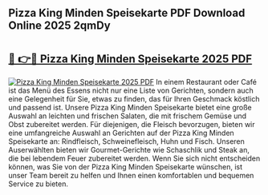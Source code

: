 ## Pizza King Minden Speisekarte PDF Download Online 2025 2qmDy

# <h2><a href="http://gccj3l.nevu.top/?p=Pizza+King+Minden+Speisekarte">🔗 👉🔴 Pizza King Minden Speisekarte 2025 PDF</a></h2>

[![Pizza King Minden Speisekarte 2025 PDF](https://i.imgur.com/dBaPXMq.png)](http://gccj3l.nevu.top/?p=Pizza+King+Minden+Speisekarte)
In einem Restaurant oder Café ist das Menü des Essens nicht nur eine Liste von Gerichten, sondern auch eine Gelegenheit für Sie, etwas zu finden, das für Ihren Geschmack köstlich und passend ist. Unsere Pizza King Minden Speisekarte bietet eine große Auswahl an leichten und frischen Salaten, die mit frischem Gemüse und Obst zubereitet werden. Für diejenigen, die Fleisch bevorzugen, bieten wir eine umfangreiche Auswahl an Gerichten auf der Pizza King Minden Speisekarte an: Rindfleisch, Schweinefleisch, Huhn und Fisch. Unseren Auserwählten bieten wir Gourmet-Gerichte wie Schaschlik und Steak an, die bei lebendem Feuer zubereitet werden. Wenn Sie sich nicht entscheiden können, was Sie von der Pizza King Minden Speisekarte wünschen, ist unser Team bereit zu helfen und Ihnen einen komfortablen und bequemen Service zu bieten.
